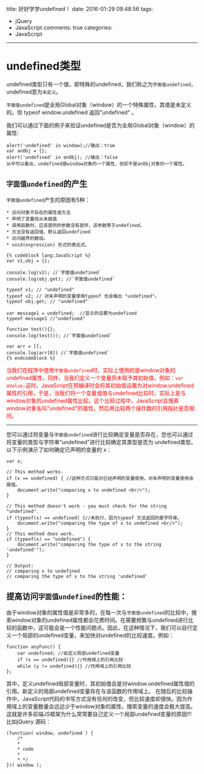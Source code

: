 title: 好好学学undefined！
date: 2016-01-29 09:48:56
tags:
- jQuery
- JavaScript
comments: true
categories:
- JavaScript
---
# undefined类型
undefined类型只有一个值，即特殊的undefined，我们称之为`字面值undefined`，undefined意为`未定义`。

`字面值undefined`是全局Global对象（window）的一个特殊属性，其值是未定义的。但 typeof window.undefined 返回"undefined" 。

我们可以通过下面的例子来验证undefined是否为全局Global对象（window）的属性:

    alert('undefined' in window);//输出：true   
    var anObj = {};   
    alert('undefined' in anObj); //输出：false 
    从中可以看出，undefined是window对象的一个属性，但却不是anObj对象的一个属性。
## `字面值undefined`的产生
`字面值undefined`产生的原因有5种：

    * 访问对象不存在的属性或方法
    * 声明了变量但从未赋值
    * 调用函数时，应该提供的参数没有提供，该参数等于undefined。
    * 方法没有返回值，默认返回undefined
    * 访问越界的数组。
    * void(expression) 形式的表达式。
    
    {% codeblock lang:JavaScript %}
    var v1,obj = {};      
      
    console.log(v1); //`字面值undefined`    
    console.log(obj.get); //`字面值undefined`
    
    typeof v1; // "undefined"    
    typeof v2; // 对未声明的变量使用typeof 也会输出 "undefined"。     
    typeof obj.get; // "undefined"
    
    var message1 = undefined;  //显示的设置为undefined
    typeof message1 //"undefined"
    
    function test(){}; 
    console.log(test()); //`字面值undefined`
    
    var arr = []; 
    console.log(arr[8]) //`字面值undefined`
    {% endcodeblock %}
        
<span style="color: red;">当我们在程序中使用`字面值undefined`时，实际上使用的是window对象的undefined属性，同样，当我们定义一个变量但未赋予其初始值，例如：`var aValue;`这时，JavaScript在预编译时会将其初始值设置为对window.undefined属性的引用，于是，当我们将一个变量或值与undefined比较时，实际上是与window对象的undefined属性比较。这个比较过程中，JavaScript会搜索window对象名叫"undefined"的属性，然后再比较两个操作数的引用指针是否相同。</span>

---
您可以通过将变量与`字面值undefined`进行比较确定变量是否存在，您也可以通过将变量的类型与字符串“undefined”进行比较确定其类型是否为 undefined类型。
以下示例演示了如何确定已声明的变量的 x：
        
    var x;
    
    // This method works.
    if (x == undefined) { //这种方式只能对已经声明的变量使用，对未声明的变量使用会报错。
        document.write("comparing x to undefined <br/>");
    }
    
    // This method doesn't work - you must check for the string "undefined".
    if (typeof(x) == undefined) {//未执行，因为typeof 方法返回的是字符串。
        document.write("comparing the type of x to undefined <br/>");
    }
    // This method does work. 
    if (typeof(x) == "undefined") {
        document.write("comparing the type of x to the string 'undefined'");
    }
    
    // Output: 
    // comparing x to undefined 
    // comparing the type of x to the string 'undefined'
## 提高访问`字面值undefined`的性能：
由于window对象的属性值是非常多的，在每一次与`字面值undefined`的比较中，搜索window对象的undefined属性都会花费时间。在需要频繁与undefined进行比较的函数中，这可能会是一个性能问题点。因此，在这种情况下，我们可以自行定义一个局部的undefined变量，来加快对undefined的比较速度。例如：

    function anyFunc() {
        var undefined; //自定义局部undefined变量
        if (x == undefined){} //作用域上的引用比较
        while (y != undefined){} //作用域上的引用比较
    };
其中，定义undefined局部变量时，其初始值会是对window.undefined属性值的引用。新定义的局部undefined变量存在与该函数的作用域上。
在随后的比较操作中，JavaScript代码的书写方式没有任何的改变，但比较速度却很快。因为作用域上的变量数量会远远少于window对象的属性，搜索变量的速度会极大提高。
这就是许多前端JS框架为什么常常要自己定义一个局部undefined变量的原因!!!
比如jQuery 源码：

    (function( window, undefined ) {
        /*
        * 
        * code
        * 
        * */
    })( window );
    